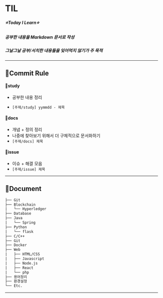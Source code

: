 # TIL 
##### ⭐Today I Learn⭐   
##### 공부한 내용을 Markdown 문서로 작성  
##### 그날그날 공부/서치한 내용들을 잊어먹지 않기가 주 목적  
  
  
---


## 🍑Commit Rule
#### 📌study

- 공부한 내용 정리

- `[주제/study] yymmdd - 제목`  
  
  

#### 📌docs

- 개념 + 정의 정리
- 나중에 찾아보기 위해서 더 구체적으로 문서화하기
- `[주제/docs] 제목`  



#### 📌issue 

- 이슈 + 해결 모음
- `[주제/issue] 제목`  
  
---

## 🍓Document


```default
├── Git
├── Blockchain
|   └── Hyperledger
├── Database
├── Java
|   └── Spring
├── Python
|   └── flask
├── C/C++
├── Git
├── Docker
├── Web
|   ├── HTML/CSS
|   ├── Javascript
|   ├── Node.js
|   ├── React
|   └── php
├── 용어정리
├── 환경설정
└── Etc.
```
  
  
---
